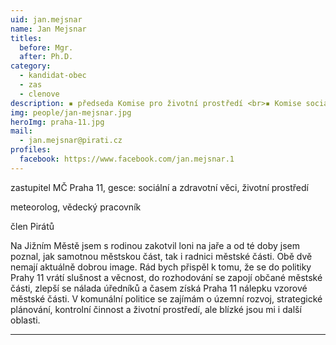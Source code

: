```yaml
---
uid: jan.mejsnar
name: Jan Mejsnar
titles:
  before: Mgr.
  after: Ph.D.
category:
  - kandidat-obec
  - zas
  - clenove
description: ▪ předseda Komise pro životní prostředí <br>▪ Komise sociální a zdravotní <br>▪ Kontrolní výbor <br>▪ místopředseda dozorčí rady Jihoměstská sociální<br> ▪ zastupitel Prahy 11
img: people/jan-mejsnar.jpg
heroImg: praha-11.jpg
mail:
  - jan.mejsnar@pirati.cz
profiles:
  facebook: https://www.facebook.com/jan.mejsnar.1
---
```


zastupitel MČ Praha 11, gesce: sociální a zdravotní věci, životní prostředí

meteorolog, vědecký pracovník

člen Pirátů

Na Jižním Městě jsem s rodinou zakotvil loni na jaře a od té doby jsem poznal, jak samotnou městskou část, tak i radnici městské části. Obě dvě nemají aktuálně dobrou image. Rád bych přispěl k tomu, že se do politiky Prahy 11 vrátí slušnost a věcnost, do rozhodování se zapojí občané městské části, zlepší se nálada úředníků a časem získá Praha 11 nálepku vzorové městské části. V komunální politice se zajímám o územní rozvoj, strategické plánování, kontrolní činnost a životní prostředí, ale blízké jsou mi i další oblasti.

---
